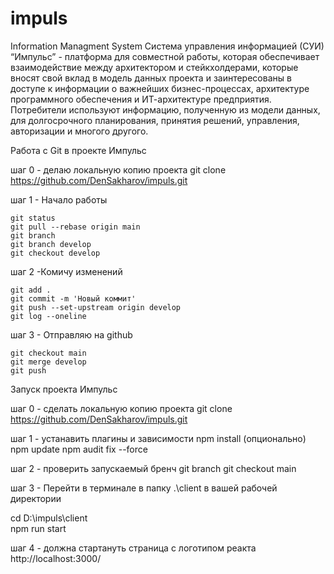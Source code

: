 # impuls
Information Managment System
Система управления информацией (СУИ) “Импульс” - платформа для совместной работы, которая обеспечивает взаимодействие между архитектором и стейкхолдерами, которые вносят свой вклад в модель данных проекта и заинтересованы в доступе к информации о важнейших бизнес-процессах, архитектуре программного обеспечения и ИТ-архитектуре предприятия. Потребители используют информацию, полученную из модели данных, для долгосрочного планирования, принятия решений, управления, авторизации и многого другого.


Работа с Git в проекте Импульс

шаг 0 - делаю локальную копию проекта
git clone https://github.com/DenSakharov/impuls.git

шаг 1 - Начало работы
```
git status
git pull --rebase origin main
git branch
git branch develop
git checkout develop
```
шаг 2 -Комичу изменений
```
git add .
git commit -m 'Новый коммит'
git push --set-upstream origin develop
git log --oneline
```
шаг 3 - Отправляю на github
```
git checkout main
git merge develop
git push
```


Запуск проекта Импульс

шаг 0 - сделать локальную копию проекта
git clone https://github.com/DenSakharov/impuls.git

шаг 1 - устанавить плагины и зависимости
npm install
(опционально)
	npm update
	npm audit fix --force

шаг 2 - проверить запускаемый бренч
git branch
git checkout main

шаг 3 - Перейти в терминале в папку .\client в вашей рабочей директории

cd D:\impuls\client  
npm run start

шаг 4 - должна стартануть страница с логотипом реакта
 http://localhost:3000/


